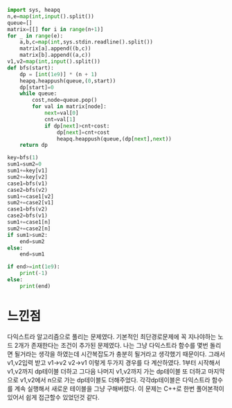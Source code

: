 ```py
import sys, heapq
n,e=map(int,input().split())
queue=[]
matrix=[[] for i in range(n+1)]
for _ in range(e):
    a,b,c=map(int,sys.stdin.readline().split())
    matrix[a].append((b,c))
    matrix[b].append((a,c))
v1,v2=map(int,input().split())
def bfs(start):
    dp = [int(1e9)] * (n + 1)
    heapq.heappush(queue,(0,start))
    dp[start]=0
    while queue:
        cost,node=queue.pop()
        for val in matrix[node]:
            next=val[0]
            cnt=val[1]
            if dp[next]>cnt+cost:
                dp[next]=cnt+cost
                heapq.heappush(queue,(dp[next],next))
    return dp

key=bfs(1)
sum1=sum2=0
sum1+=key[v1]
sum2+=key[v2]
case1=bfs(v1)
case2=bfs(v2)
sum1+=case1[v2]
sum2+=case2[v1]
case1=bfs(v2)
case2=bfs(v1)
sum1+=case1[n]
sum2+=case2[n]
if sum1>sum2:
    end=sum2
else:
    end=sum1

if end>=int(1e9):
    print(-1)
else:
    print(end)

```
<h1>느낀점</h1>
다익스트라 알고리즘으로 풀리는 문제였다.
기본적인 최단경로문제에 꼭 지나야하는 노드 2개가 존재한다는 조건이 추가된 문제였다.
나는 그냥 다익스트라 함수를 몇번 돌리면 될거라는 생각을 하였는데 시간복잡도가 충분히 될거라고 생각했기 때문이다.
그래서 v1,v2입력 받고 v1->v2 v2->v1 이렇게 두가지 경우를 다 계산하였다. 
1부터 시작해서 v1,v2까지 dp테이블 더하고 그다음 나머지 v1,v2까지 가는 dp테이블 또 더하고 마지막으로 v1,v2에서 n으로 가는 dp테이블도 더해주었다.
각각dp테이블은 다익스트라 함수를 계속 실행해서 새로운 테이블을 그냥 구해버렸다.
이 문제는 C++로 한번 풀어본적이 있어서 쉽게 접근할수 있었던것 같다.
